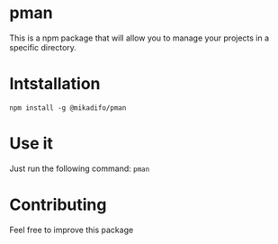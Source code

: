 # pman

This is a npm package that will allow you to manage your projects in a specific directory.

# Intstallation

`npm install -g @mikadifo/pman`

# Use it

Just run the following command:
`pman`

# Contributing

Feel free to improve this package
